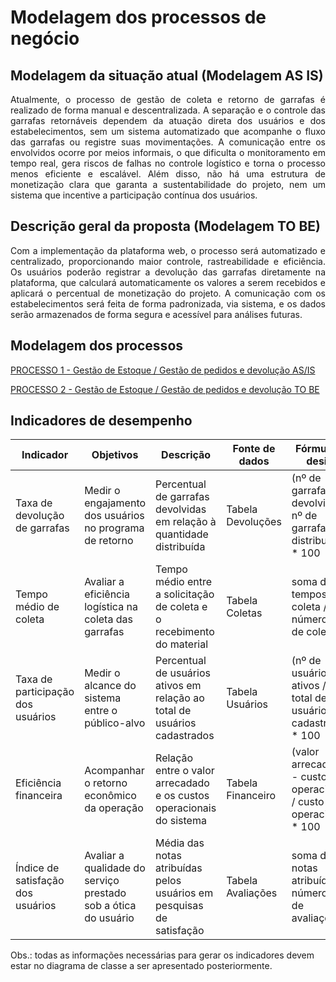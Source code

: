 # Modelagem dos processos de negócio


## Modelagem da situação atual (Modelagem AS IS)

<p align="justify">Atualmente, o processo de gestão de coleta e retorno de garrafas é realizado de forma manual e descentralizada. A separação e o controle das garrafas retornáveis dependem da atuação direta dos usuários e dos estabelecimentos, sem um sistema automatizado que acompanhe o fluxo das garrafas ou registre suas movimentações. A comunicação entre os envolvidos ocorre por meios informais, o que dificulta o monitoramento em tempo real, gera riscos de falhas no controle logístico e torna o processo menos eficiente e escalável. Além disso, não há uma estrutura de monetização clara que garanta a sustentabilidade do projeto, nem um sistema que incentive a participação contínua dos usuários.
  

## Descrição geral da proposta (Modelagem TO BE)

<p align="justify">Com a implementação da plataforma web, o processo será automatizado e centralizado, proporcionando maior controle, rastreabilidade e eficiência. Os usuários poderão registrar a devolução das garrafas diretamente na plataforma, que calculará automaticamente os valores a serem recebidos e aplicará o percentual de monetização do projeto. A comunicação com os estabelecimentos será feita de forma padronizada, via sistema, e os dados serão armazenados de forma segura e acessível para análises futuras.



## Modelagem dos processos

[PROCESSO 1 - Gestão de Estoque / Gestão de pedidos e devolução AS/IS](./processes/processo-1-nome-do-processo.md "Detalhamento do processo 1.")

[PROCESSO 2 - Gestão de Estoque / Gestão de pedidos e devolução TO BE](./processes/processo-2-nome-do-processo.md "Detalhamento do processo 2.")


## Indicadores de desempenho



| Indicador                      | Objetivos                                                              | Descrição                                                                 | Fonte de dados       | Fórmula de design                                                                 |
|-------------------------------|------------------------------------------------------------------------|---------------------------------------------------------------------------|-----------------------|------------------------------------------------------------------------------------|
| Taxa de devolução de garrafas | Medir o engajamento dos usuários no programa de retorno                | Percentual de garrafas devolvidas em relação à quantidade distribuída     | Tabela Devoluções     | (nº de garrafas devolvidas / nº de garrafas distribuídas) * 100                   |
| Tempo médio de coleta         | Avaliar a eficiência logística na coleta das garrafas                  | Tempo médio entre a solicitação de coleta e o recebimento do material     | Tabela Coletas        | soma dos tempos de coleta / número total de coletas                               |
| Taxa de participação dos usuários | Medir o alcance do sistema entre o público-alvo                    | Percentual de usuários ativos em relação ao total de usuários cadastrados | Tabela Usuários        | (nº de usuários ativos / nº total de usuários cadastrados) * 100                  |
| Eficiência financeira         | Acompanhar o retorno econômico da operação                             | Relação entre o valor arrecadado e os custos operacionais do sistema      | Tabela Financeiro      | (valor arrecadado - custo operacional) / custo operacional * 100                  |
| Índice de satisfação dos usuários | Avaliar a qualidade do serviço prestado sob a ótica do usuário     | Média das notas atribuídas pelos usuários em pesquisas de satisfação      | Tabela Avaliações      | soma das notas atribuídas / número total de avaliações                            |



Obs.: todas as informações necessárias para gerar os indicadores devem estar no diagrama de classe a ser apresentado posteriormente.
